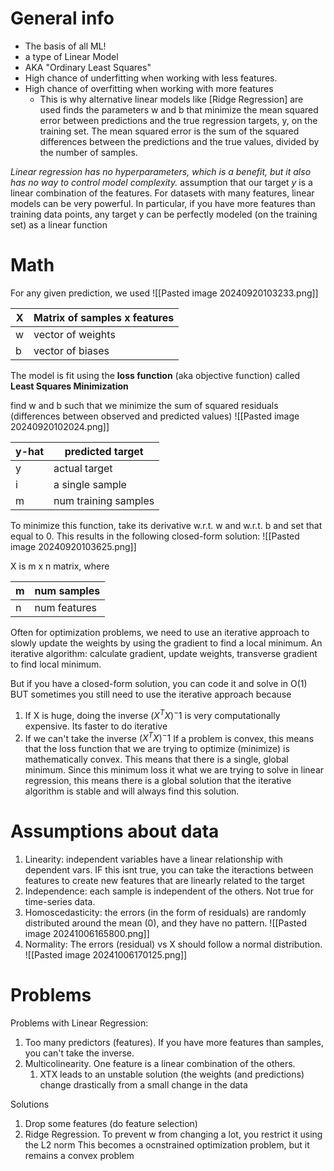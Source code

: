 
# General info
- The basis of all ML!
- a type of Linear Model
- AKA "Ordinary Least Squares"
- High chance of underfitting when working with less features.
- High chance of overfitting when working with more features
	- This is why alternative linear models like [Ridge Regression] are used
finds the parameters w and b that minimize the mean squared error between predictions and the true regression targets, y, on the training set. The mean squared error is the sum of the squared differences between the predictions and the true values, divided by the number of samples. 

*Linear regression has no hyperparameters, which is a benefit, but it also has no way to control model complexity.*
assumption that our target _y_ is a linear combination of the features.
For datasets with many features, linear models can be very powerful. In particular, if you have more features than training data points, any target y can be perfectly modeled (on the training set) as a linear function

# Math
For any given prediction, we used 
![[Pasted image 20240920103233.png]]

| X   | Matrix of samples x features |
| --- | ---------------------------- |
| w   | vector of weights            |
| b   | vector of biases             |


The model is fit using the **loss function** (aka objective function) called **Least Squares Minimization**

find w and b such that we minimize the sum of squared residuals (differences between observed and predicted values)
![[Pasted image 20240920102024.png]]

| y-hat | predicted target     |
| ----- | -------------------- |
| y     | actual target        |
| i     | a single sample      |
| m     | num training samples |
To minimize this function, take its derivative w.r.t. w and w.r.t. b and set that equal to 0.
This results in the following closed-form solution:
![[Pasted image 20240920103625.png]]

X is m x n matrix, where 

| m   | num samples  |
| --- | ------------ |
| n   | num features |


Often for optimization problems, we need to use an iterative approach to slowly update the weights by using the gradient to find a local minimum.
An iterative algorithm: calculate gradient, update weights, transverse gradient to find local minimum.



But if you have a closed-form solution, you can code it and solve in O(1)
BUT sometimes you still need to use the iterative approach because
1. If X is huge, doing the inverse $(X^T X)^-1$ is very computationally expensive. Its faster to do iterative
2. If we can't take the inverse $(X^T X)^-1$ 
If a problem is convex, this means that the loss function that we are trying to optimize (minimize) is mathematically convex. This means that there is a single, global minimum. Since this minimum loss it what we are trying to solve in linear regression, this means there is a global solution that the iterative algorithm is stable and will always find this solution. 
# Assumptions about data
1. Linearity: independent variables have a linear relationship with dependent vars. IF this isnt true, you can take the iteractions between features to create new features that are linearly related to the target
2. Independence: each sample is independent of the others. Not true for time-series data.
3. Homoscedasticity: the errors (in the form of residuals) are randomly distributed around the mean (0), and they have no pattern. ![[Pasted image 20241006165800.png]]
4. Normality: The errors (residual) vs X should follow a normal distribution. ![[Pasted image 20241006170125.png]]



# Problems
Problems with Linear Regression:
1. Too many predictors (features). If you have more features than samples, you can't take the inverse. 
2. Multicolinearity. One feature is a linear combination of the others. 
	1. XTX leads to an unstable solution (the weights (and predictions) change drastically from a small change in the data


Solutions
1. Drop some features (do feature selection)
2. Ridge Regression. To prevent w from changing a lot, you restrict it using the L2 norm
This becomes a ocnstrained optimization problem, but it remains a convex problem